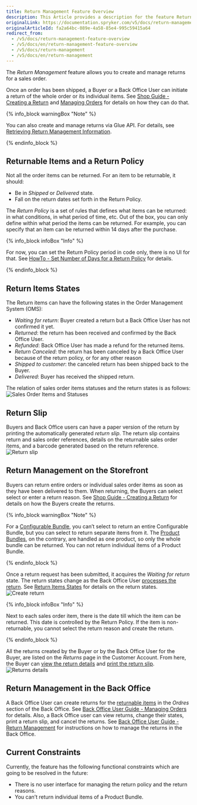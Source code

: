 ```yaml
---
title: Return Management Feature Overview
description: This Article provides a description for the feature Return Management in the Spryker Commerce OS.
originalLink: https://documentation.spryker.com/v5/docs/return-management-feature-overview
originalArticleId: fa2a64bc-089e-4a58-85e4-995c59415a64
redirect_from:
  - /v5/docs/return-management-feature-overview
  - /v5/docs/en/return-management-feature-overview
  - /v5/docs/return-management
  - /v5/docs/en/return-management
---
```


The *Return Management* feature allows you to create and manage returns for a sales order. 

Once an order has been shipped, a Buyer or a Back Office User can initiate a return of the whole order or its individual items. See [Shop Guide - Creating a Return](/docs/scos/user/user-guides/{{page.version}}/shop-user-guide/shop-guide-customer-account/shop-guide-returns-management/shop-guide-creating-a-return.html) and [Managing Orders](/docs/scos/user/user-guides/{{page.version}}/back-office-user-guide/sales/orders/managing-orders.html) for details on how they can do that.

{% info_block warningBox "Note" %}

You can also create and manage returns via Glue API. For details, see [Retrieving Return Management Information](/docs/scos/dev/glue-api-guides/{{page.version}}/retrieving-return-management-information/retrieving-return-management-information.html).

{% endinfo_block %}

## Returnable Items and a Return Policy
Not all the order items can be returned. For an item to be returnable, it should:

* Be in *Shipped* or *Delivered* state.
* Fall on the return dates set forth in the Return Policy.

The *Return Policy* is a set of rules that defines what items can be returned: in what conditions, in what period of time, etc. Out of the box, you can only define within what period the items can be returned. For example, you can specify that an item can be returned within 14 days after the purchase. 

{% info_block infoBox "Info" %}

For now, you can set the Return Policy period in code only, there is no UI for that. See [HowTo - Set Number of Days for a Return Policy](/docs/scos/dev/tutorials/{{page.version}}/howtos/feature-howtos/howto-set-number-of-days-for-a-return-policy.html) for details.

{% endinfo_block %}

## Return Items States
The Return items can have the following states in the Order Management System (OMS):

* *Waiting for return*: Buyer created a return but a Back Office User has not confirmed it yet.
* *Returned*: the return has been received and confirmed by the Back Office User.
* *Refunded*: Back Office User has made a refund for the returned items.
* *Return Canceled*: the return has been canceled by a Back Office User because of the return policy, or for any other reason
* *Shipped to customer*: the canceled return has been shipped back to the Buyer.
* *Delivered*: Buyer has received the shipped return.
<!---
{% info_block infoBox "Return states on the Storefront" %}

The above states are the default ones in the OMS. You can display them as they are on the Storefront as well, or name the states differently for the Storefront users. For details on how to give custom names to the return states on the Storefront, see *Display Custom Names for Order Item States on the Storefront*.

{% endinfo_block %}
-->
The relation of sales order items statuses and the return states is as follows:
![Sales Order Items and Statuses](https://confluence-connect.gliffy.net/embed/image/cebbb529-19b7-4623-bd6d-ef2b30fe97a9.png?utm_medium=live&utm_source=custom) 

## Return Slip
Buyers and Back Office users can have a paper version of the return by printing the automatically generated *return slip*. The return slip contains return and sales order references, details on the returnable sales order items, and a barcode generated based on the return reference. 
![Return slip](https://spryker.s3.eu-central-1.amazonaws.com/docs/Features/Order+Management/Return+Management/Return+Management+Feature+Overview/return-slip.png) 

## Return Management on the Storefront
Buyers can return entire orders or individual sales order items as soon as they have been delivered to them. When returning, the Buyers can select select or enter a return reason. See [Shop Guide - Creating a Return](/docs/scos/user/user-guides/{{page.version}}/shop-user-guide/shop-guide-customer-account/shop-guide-returns-management/shop-guide-creating-a-return.html)  for details on how the Buyers create the returns.

{% info_block warningBox "Note" %}

For a [Configurable Bundle](/docs/scos/user/features/{{page.version}}/configurable-bundle-feature-overview.html), you can’t select to return an entire Configurable Bundle, but you can select to return separate items from it.
The [Product Bundles](/docs/scos/user/features/{{page.version}}/product-bundles-feature-overview.html), on the contrary, are handled as one product, so only the whole bundle can be returned. You can not return individual items of a Product Bundle.

{% endinfo_block %}

Once a return request has been submitted, it acquires the *Waiting for return* state. The return states change as the Back Office User [processes the return](/docs/scos/user/user-guides/{{page.version}}/back-office-user-guide/sales/orders/managing-orders.html#creating-a-return). See [Return Items States](/docs/scos/user/user-guides/{{page.version}}/back-office-user-guide/sales/returns/references/return-item-states-reference-information.html) for details on the return states.
![Create return](https://spryker.s3.eu-central-1.amazonaws.com/docs/Features/Order+Management/Return+Management/Return+Management+Feature+Overview/create-return.png) 

{% info_block infoBox "Info" %}

Next to each sales order item, there is the date till which the item can be returned. This date is controlled by the Return Policy. If the item is non-returnable, you cannot select the return reason and create the return.

{% endinfo_block %}

All the returns created by the Buyer or by the Back Office User for the Buyer, are listed on the *Returns* page in the Customer Account. From here, the Buyer can [view the return details](/docs/scos/user/user-guides/{{page.version}}/shop-user-guide/shop-guide-customer-account/references/return-details-reference-information.html) and [print the return slip](/docs/scos/user/user-guides/{{page.version}}/shop-user-guide/shop-guide-customer-account/shop-guide-returns-management/shop-guide-printing-a-return-slip.html).
![Returns details](https://spryker.s3.eu-central-1.amazonaws.com/docs/Features/Order+Management/Return+Management/Return+Management+Feature+Overview/return-details.png) 

## Return Management in the Back Office
A Back Office User can create returns for the [returnable items](#returnable-items-and-a-return-policy) in the *Ordres* section of the Back Office. See [Back Office User Guide - Managing Orders](/docs/scos/user/user-guides/{{page.version}}/back-office-user-guide/sales/orders/managing-orders.html) for details. Also, a Back Office user can view returns, change their states, print a return slip, and cancel the returns.  See [Back Office User Guide - Return Management](/docs/scos/user/user-guides/{{page.version}}/back-office-user-guide/sales/returns/managing-returns.html)  for instructions on how to manage the returns in the Back Office.

## Current Constraints
Currently, the feature has the following functional constraints which are going to be resolved in the future:

* There is no user interface for managing the return policy and the return reasons.
* You can’t return individual items of a Product Bundle.
